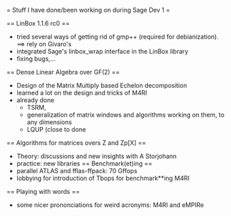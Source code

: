 = Stuff I have done/been working on during Sage Dev 1 =

== LinBox 1.1.6 rc0 ==

 * tried several ways of getting rid of gmp++ (required for debianization). ==> rely on Givaro's
 * integrated Sage's linbox_wrap interface in the LinBox library
 * fixing bugs,...

== Dense Linear Algebra over GF(2) ==
 
* Design of the Matrix Multiply based Echelon decomposition
 * learned a lot on the design and tricks of M4RI
 * already done 
   * TSRM, 
   * generalization of matrix windows and algorithms working on them, to any dimensions
   * LQUP (close to done

== Algorithms for matrices overs Z and Zp[X] ==
 * Theory: discussions and new insights with A Storjohann
 * practice: new libraries
== Benchmark(et)ing ==
 * parallel ATLAS and fflas-ffpack: 70 Gffops
 * lobbying for introduction of Tbops for benchmark**ing M4RI

== Playing with words ==
 * some nicer prononciations for weird acronyms: M4RI and eMPIRe

